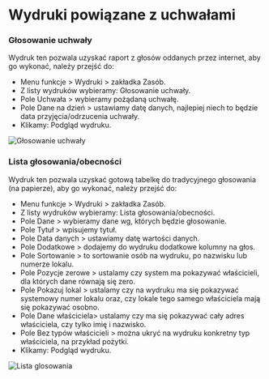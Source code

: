 # Wydruki powiązane z uchwałami

### Głosowanie uchwały

Wydruk ten pozwala uzyskać raport z głosów oddanych przez internet, aby go wykonać, należy przejść do:

- Menu funkcje > Wydruki > zakładka Zasób.
- Z listy wydruków wybieramy: Głosowanie uchwały.
- Pole Uchwała > wybieramy pożądaną uchwałę.
- Pole Dane na dzień > ustawiamy datę danych, najlepiej niech to będzie data przyjęcia/odrzucenia uchwały.
- Klikamy: Podgląd wydruku.

![Głosowanie uchwały](wdrglosowanieuchwaly.gif)

### Lista głosowania/obecności

Wydruk ten pozwala uzyskać gotową tabelkę do tradycyjnego głosowania (na papierze), aby go wykonać, należy przejść do:

- Menu funkcje > Wydruki > zakładka Zasób.
- Z listy wydruków wybieramy: Lista głosowania/obecności.
- Pole Dane > wybieramy dane wg, których będzie głosowanie.
- Pole Tytuł > wpisujemy tytuł.
- Pole Data danych > ustawiamy datę wartości danych.
- Pole Dodatkowe > dodajemy do wydruku dodatkowe kolumny na głos.
- Pole Sortowanie > to sortowanie osób na wydruku, po nazwisku lub numerze lokalu.
- Pole Pozycje zerowe > ustalamy czy system ma pokazywać właścicieli, dla których dane równają się zero.
- Pole Pokazuj lokal > ustalamy czy na wydruku ma się pokazywać systemowy numer lokalu oraz, czy lokale tego samego właściciela mają się pokazywać osobno.
- Pole Dane właściciela> ustalamy czy ma się pokazywać cały adres właściciela, czy tylko imię i nazwisko.
- Pole Bez typów właścicieli > można ukryć na wydruku konkretny typ właściciela, na przykład pożytki.
- Klikamy: Podgląd wydruku.

![Lista glosowania](wdrlistaglosowania.gif)